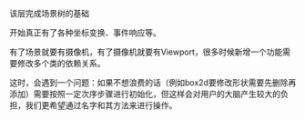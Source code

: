 该层完成场景树的基础

开始真正有了各种坐标变换、事件响应等。

有了场景就要有摄像机，有了摄像机就要有Viewport，很多时候新增一个功能需要修改多个类的依赖关系。

这时，会遇到一个问题：如果不想浪费的话（例如box2d要修改形状需要先删除再添加）需要按照一定次序步骤进行初始化，但这样会对用户的大脑产生较大的负担，我们更希望通过名字和其方法来进行操作。
